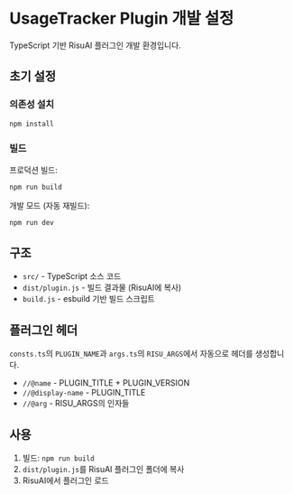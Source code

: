 # UsageTracker Plugin 개발 설정

TypeScript 기반 RisuAI 플러그인 개발 환경입니다.

## 초기 설정

### 의존성 설치

```bash
npm install
```

### 빌드

프로덕션 빌드:

```bash
npm run build
```

개발 모드 (자동 재빌드):

```bash
npm run dev
```

## 구조

- `src/` - TypeScript 소스 코드
- `dist/plugin.js` - 빌드 결과물 (RisuAI에 복사)
- `build.js` - esbuild 기반 빌드 스크립트

## 플러그인 헤더

`consts.ts`의 `PLUGIN_NAME`과 `args.ts`의 `RISU_ARGS`에서 자동으로 헤더를 생성합니다.

- `//@name` - PLUGIN_TITLE + PLUGIN_VERSION
- `//@display-name` - PLUGIN_TITLE
- `//@arg` - RISU_ARGS의 인자들

## 사용

1. 빌드: `npm run build`
2. `dist/plugin.js`를 RisuAI 플러그인 폴더에 복사
3. RisuAI에서 플러그인 로드
